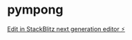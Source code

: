 # pympong

[Edit in StackBlitz next generation editor ⚡️](https://stackblitz.com/~/github.com/JxElektro/pympong)
